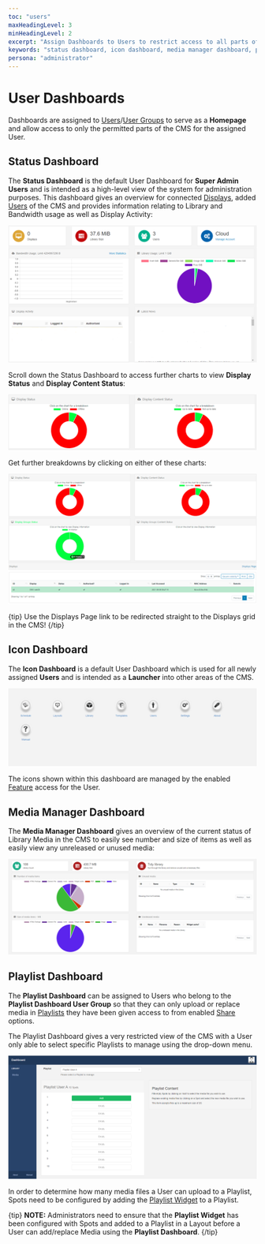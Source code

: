 ```yaml
---
toc: "users"
maxHeadingLevel: 3
minHeadingLevel: 2
excerpt: "Assign Dashboards to Users to restrict access to all parts of the CMS"
keywords: "status dashboard, icon dashboard, media manager dashboard, playlist dashboard"
persona: "administrator"
---
```


# User Dashboards

Dashboards are assigned to [Users](users_administration.html)/[User Groups](users_groups.html) to serve as a **Homepage** and allow access to only the permitted parts of the CMS for the assigned User.

## Status Dashboard

The **Status Dashboard** is the default User Dashboard for **Super Admin Users** and is intended as a high-level view of the system for administration purposes. This dashboard gives an overview for connected [Displays](displays.html), added [Users](users_administration.html) of the CMS and provides information relating to Library and Bandwidth usage as well as Display Activity:

![CMS Status Dashboard](img/v4_users_status_dashboard.png)

Scroll down the Status Dashboard to access further charts to view **Display Status** and **Display Content Status**:

![Display Charts](img/v4_users_status_dashboard_charts.png)

Get further breakdowns by clicking on either of these charts:

![Chart Breakdowns](img/v4_users_status_dashboard_breakdown.png)

{tip}
Use the Displays Page link to be redirected straight to the Displays grid in the CMS!
{/tip}

## Icon Dashboard 

The **Icon Dashboard** is a default User Dashboard which is used for all newly assigned **Users** and is intended as a **Launcher** into other areas of the CMS. 

![CMS Icon Dashboard](img/v4_users_icon_dashboard.png)

The icons shown within this dashboard are managed by the enabled [Feature](users_features_and_sharing.html) access for the User. 

## Media Manager Dashboard

The **Media Manager Dashboard** gives an overview of the current status of Library Media in the CMS to easily see number and size of items as well as easily view any unreleased or unused media:

![CMS Media Dashboard](img/v4_users_media_dashboard.png)

## Playlist Dashboard

The **Playlist Dashboard** can be assigned to Users who belong to the **Playlist Dashboard User Group** so that they can only upload or replace media in [Playlists](media_playlists.html) they have been given access to from enabled [Share](users_features_and_sharing.html) options.

The Playlist Dashboard gives a very restricted view of the CMS with a User only able to select specific Playlists to manage using the drop-down menu.

![Playlist Dashboard](img/v4_users_playlist_dashboard.png)

In order to determine how many media files a User can upload to a Playlist, Spots need to be configured by adding the [Playlist Widget](media_module_playlist.html) to a Playlist.

{tip}
**NOTE:** Administrators need to ensure that the **Playlist Widget** has been configured with Spots and added to a Playlist in a Layout before a User can add/replace Media using the **Playlist Dashboard**.
{/tip}

